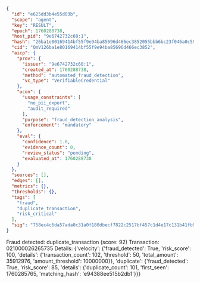 ```json
{
  "id": "e625dd3b4e55d03b",
  "scope": "agent",
  "key": "RESULT",
  "epoch": 1760288738,
  "host_pid": "9e6742732c60:1",
  "hash": "26ba1e80169414bf55f9e94ba85696d466ec3852055bbb6bc23f046a0c59632e",
  "cid": "QmV126ba1e80169414bf55f9e94ba85696d466ec3852",
  "aicp": {
    "prov": {
      "issuer": "9e6742732c60:1",
      "created_at": 1760288738,
      "method": "automated_fraud_detection",
      "vc_type": "VerifiableCredential"
    },
    "ucon": {
      "usage_constraints": [
        "no_pii_export",
        "audit_required"
      ],
      "purpose": "fraud_detection_analysis",
      "enforcement": "mandatory"
    },
    "eval": {
      "confidence": 1.0,
      "evidence_count": 0,
      "review_status": "pending",
      "evaluated_at": 1760288738
    }
  },
  "sources": [],
  "edges": [],
  "metrics": {},
  "thresholds": {},
  "tags": [
    "fraud",
    "duplicate_transaction",
    "risk_critical"
  ],
  "sig": "758ec4c6da57ada0c31a0f180dbecf7822c2517bf457c1d4e17c131b41fb9938"
}
```

Fraud detected: duplicate_transaction (score: 92)
Transaction: 021000026265735
Details: {'velocity': {'fraud_detected': True, 'risk_score': 100, 'details': {'transaction_count': 102, 'threshold': 50, 'total_amount': 35912976, 'amount_threshold': 10000000}}, 'duplicate': {'fraud_detected': True, 'risk_score': 85, 'details': {'duplicate_count': 101, 'first_seen': 1760285765, 'matching_hash': 'e94388ee515b2db1'}}}
